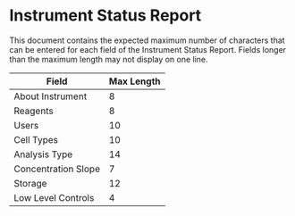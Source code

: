 # Instrument Status Report

This document contains the expected maximum number of characters that can be entered for each field of the Instrument Status Report. Fields longer than the maximum length may not display on one line.

| Field 		| Max Length 	|
| ------------------	| ---------- 	| 
| About Instrument 	|	8	|
| Reagents		|	8	|
| Users			|	10	|
| Cell Types		|	10	|
| Analysis Type 	|	14	|
| Concentration Slope	|	7	|
| Storage		| 	12	|
| Low Level Controls	|	4	|
